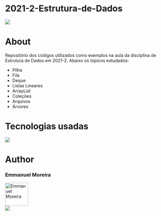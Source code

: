 # 2021-2-Estrutura-de-Dados

<img src="https://img.shields.io/github/license/emmanuelmoreira/2021-2-Estrutura-de-Dados"/>

# About
Repositório dos códigos utilizados como exemplos na aula da disciplina de Estrutura de Dados em 2021-2. Abaixo os tópicos estudados:
* Pilha
* Fila
* Deque
* Listas Lineares
* ArrayList
* Coleções
* Arquivos
* Árvores

# Tecnologias usadas
<a href="#">     <img src="https://img.shields.io/badge/Java-ED8B00?style=for-the-badge&logo=java&logoColor=white"/></a>

# Author
### Emmanuel Moreira

<a href="https:/beacons.ai/emmanuelmoreira"> 
    <img src="https://avatars.githubusercontent.com/u/15871066?v=4" height="75" width="75" alt="Emmanuel Moreira" />
</a>
<br />
<a href="https://www.linkedin.com/in/emmanuel-moreira/"> 
<img src="https://img.shields.io/badge/LinkedIn-0077B5?style=for-the-badge&logo=linkedin&logoColor=white"/>
</a>



